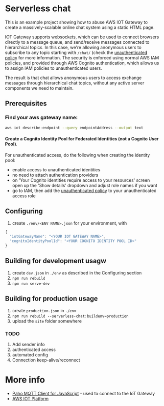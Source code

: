 # Serverless chat

This is an example project showing how to abuse AWS IOT Gateway to create a massively-scalable online chat system using a static HTML page.

IOT Gateway supports websockets, which can be used to connect browsers directly to a message queue, and send/receive messages connected to hierarchical topics. In this case, we're allowing anonymous users to subscribe to any topic starting with `/chat/` (check the  [unauthenticated policy](src/policies/unauthenticated-mqtt.json) for more information. The security is enforced using normal AWS IAM policies, and provided through AWS Cognito authentication, which allows us to assign IAM policies to unauthenticated users.

The result is that chat allows anonymous users to access exchange messages through hierarchical chat topics, without any active server components we need to maintain. 

## Prerequisites

### Find your aws gateway name:

```bash
aws iot describe-endpoint --query endpointAddress --output text
```
#### Create a Cognito Identity Pool for Federated Identities (not a Cognito User Pool).

For unauthenticated access, do the following when creating the identity pool:

* enable access to unauthenticated identities
* no need to attach authentication providers
* on 'Your Cognito identities require access to your resources' screen open up the 'Show details' dropdown and adjust role names if you want
* go to IAM, then add the [unauthenticated policy](src/policies/unauthenticated-mqtt.json) to your unauthenticated access role 

## Configuring

1. create `./env/<ENV NAME>.json` for your environment, with 

```js
{
  "iotGatewayName": "<YOUR IOT GATEWAY NAME>",
  "cognitoIdentityPoolId": "<YOUR COGNITO IDENTITY POOL ID>"
}
```
## Building for development usagw

1. create `dev.json` in `./env` as described in the Configuring section
2. `npm run rebuild`
3. `npm run serve-dev`

## Building for production usage

1. create `production.json` in `./env`
2. `npm run rebuild --serverless-chat:buildenv=production`
3. upload the `site` folder somewhere

### TODO

1. Add sender info
2. authenticated access
3. automated config
4. Connection keep-alive/reconnect

# More info

* [Paho MQTT Client for JavaScript](https://eclipse.org/paho/clients/js/) - used to connect to the IoT Gateway
* [AWS IOT Platform](https://aws.amazon.com/iot-platform/how-it-works/)
